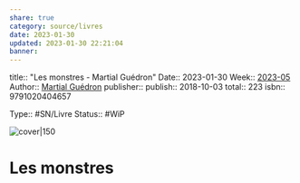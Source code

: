 ```yaml
---
share: true 
category: source/livres
date: 2023-01-30
updated: 2023-01-30 22:21:04
banner: 
---
```

title:: "Les monstres - Martial Guédron"
Date:: 2023-01-30
Week:: [2023-05](2023-05.md)
Author:: [Martial Guédron](Martial%20Gu%C3%A9dron.md)
publisher:: 
publish:: 2018-10-03
total:: 223
isbn::  9791020404657


Type:: #SN/Livre 
Status:: #WiP 

![cover|150]()

# Les monstres
